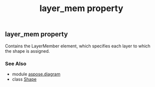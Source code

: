 ﻿---
title: layer_mem property
second_title: Aspose.Diagram for Python via .NET API References
description: 
type: docs
weight: 690
url: /python-net/aspose.diagram/shape/layer_mem/
is_root: false
---

## layer_mem property


Contains the LayerMember element, which specifies each layer to which the shape is assigned.

### See Also
* module [aspose.diagram](../../)
* class [Shape](/diagram/python-net/aspose.diagram/shape)
